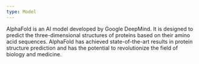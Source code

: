 ```yaml
---
type: Model
---
```


AlphaFold is an AI model developed by Google DeepMind. It is designed to predict the three-dimensional structures of proteins based on their amino acid sequences. AlphaFold has achieved state-of-the-art results in protein structure prediction and has the potential to revolutionize the field of biology and medicine.